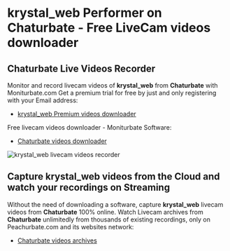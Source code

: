 # krystal_web Performer on Chaturbate - Free LiveCam videos downloader

## Chaturbate Live Videos Recorder

Monitor and record livecam videos of **krystal_web** from **Chaturbate** with Moniturbate.com
Get a premium trial for free by just and only registering with your Email address:
* [krystal_web Premium videos downloader](https://moniturbate.com/request-demo-licence-key.html)

Free livecam videos downloader - Moniturbate Software:
* [Chaturbate videos downloader](https://moniturbate.com/moniturbate-download-software.html)

![krystal_web livecam videos recorder](https://peachurnet.com/templates/moniturbate-software.png)


## Capture krystal_web videos from the Cloud and watch your recordings on Streaming

Without the need of downloading a software, capture **krystal_web** livecam videos from **Chaturbate** 100% online.
Watch Livecam archives from **Chaturbate** unlimitedly from thousands of existing recordings, only on Peachurbate.com and its websites network:
* [Chaturbate videos archives](https://peachurnet.com/)